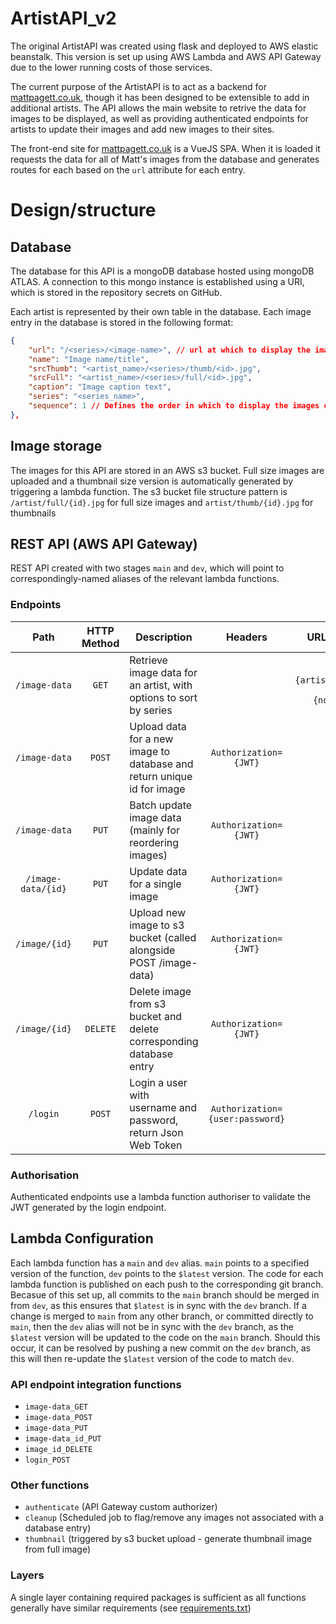# ArtistAPI_v2
The original ArtistAPI was created using flask and deployed to AWS elastic beanstalk. This version 
is set up using AWS Lambda and AWS API Gateway due to the lower running costs of those services.

The current purpose of the ArtistAPI is to act as a backend for 
[mattpagett.co.uk](https://www.mattpagett.co.uk), though it has been designed to be extensible to
add in additional artists. The API allows the main website to retrive the data for images to be 
displayed, as well as providing authenticated endpoints for artists to update their images and add 
new images to their sites.

The front-end site for [mattpagett.co.uk](https://www.mattpagett.co.uk) is a VueJS SPA. When it is 
loaded it requests the data for all of Matt's images from the database and generates routes for each
based on the `url` attribute for each entry.

# Design/structure

## Database
The database for this API is a mongoDB database hosted using mongoDB ATLAS. A connection to this 
mongo instance is established using a URI, which is stored in the repository secrets on GitHub.

Each artist is represented by their own table in the database. Each image entry in the database is 
stored in the following format:
```json
{
    "url": "/<series>/<image-name>", // url at which to display the image on the front end website
    "name": "Image name/title",
    "srcThumb": "<artist_name>/<series>/thumb/<id>.jpg",
    "srcFull": "<artist_name>/<series>/full/<id>.jpg",
    "caption": "Image caption text",
    "series": "<series_name>",
    "sequence": 1 // Defines the order in which to display the images on the front end site
},
```

## Image storage
The images for this API are stored in an AWS s3 bucket. Full size images are uploaded and a 
thumbnail size version is automatically generated by triggering a lambda function. The s3 bucket 
file structure pattern is `/artist/full/{id}.jpg` for full size images and `artist/thumb/{id}.jpg`
for thumbnails

## REST API (AWS API Gateway)
REST API created with two stages `main` and `dev`, which will point to correspondingly-named aliases
of the relevant lambda functions.

### Endpoints
|       Path       | HTTP Method | Description                                                            |            Headers            |                   URL Parameters                   |  Integration |
|:----------------:|:-----------:|------------------------------------------------------------------------|:-----------------------------:|:--------------------------------------------------:|:------------:|
|    `/image-data`   |     `GET`     | Retrieve image data for an artist, with options to sort by series      |                               | `artist={artist_identifier}, sort-by={none\|series}` | Lambda proxy |
|    `/image-data`   |     `POST`    | Upload data for a new image to database and return unique id for image |      `Authorization={JWT}`      |                                                    | Lambda proxy |
|    `/image-data`   |     `PUT`     | Batch update image data (mainly for reordering images)                 |      `Authorization={JWT}`      |                                                    | Lambda proxy |
| `/image-data/{id}` |     `PUT`     | Update data for a single image                                         |      `Authorization={JWT}`      |                                                    | Lambda proxy |
|    `/image/{id}`   |     `PUT`     | Upload new image to s3 bucket (called alongside POST /image-data)      |      `Authorization={JWT}`      |                                                    |   s3 bucket  |
|    `/image/{id}`   |    `DELETE`   | Delete image from s3 bucket and delete corresponding database entry   |      `Authorization={JWT}`      |                                                    | Lambda proxy |
|      `/login`      |     `POST`    | Login a user with username and password, return Json Web Token         | `Authorization={user:password}` |                                                    | Lambda proxy |

### Authorisation
Authenticated endpoints use a lambda function authoriser to validate the JWT generated by the 
login endpoint.

## Lambda Configuration
Each lambda function has a `main` and `dev` alias. `main` points to a specified version of the 
function, `dev` points to the `$latest` version. The code for each lambda function is published on 
each push to the corresponding git branch. Becasue of this set up, all commits to the `main` branch 
should be merged in from `dev`, as this ensures that `$latest` is in sync with the `dev` branch. 
If a change is merged to `main` from any other branch, or committed directly to `main`, then the 
`dev` alias will not be in sync with the `dev` branch, as the `$latest` version will be updated to 
the code on the `main` branch. Should this occur, it can be resolved by pushing a new commit on the 
`dev` branch, as this will then re-update the `$latest` version of the code to match `dev`.

### API endpoint integration functions
 - `image-data_GET`
 - `image-data_POST`
 - `image-data_PUT`
 - `image-data_id_PUT`
 - `image_id_DELETE`
 - `login_POST`

### Other functions
 - `authenticate` (API Gateway custom authorizer)
 - `cleanup` (Scheduled job to flag/remove any images not associated with a database entry)
 - `thumbnail` (triggered by s3 bucket upload - generate thumbnail image from full image)

### Layers
A single layer containing required packages is sufficient as all functions generally have 
similar requirements (see [requirements.txt](./requirements.txt))
